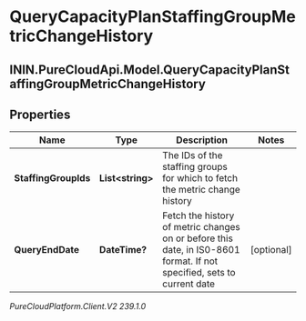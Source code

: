 # QueryCapacityPlanStaffingGroupMetricChangeHistory

## ININ.PureCloudApi.Model.QueryCapacityPlanStaffingGroupMetricChangeHistory

## Properties

|Name | Type | Description | Notes|
|------------ | ------------- | ------------- | -------------|
| **StaffingGroupIds** | **List&lt;string&gt;** | The IDs of the staffing groups for which to fetch the metric change history | |
| **QueryEndDate** | **DateTime?** | Fetch the history of metric changes on or before this date, in IS0-8601 format. If not specified, sets to current date | [optional] |



_PureCloudPlatform.Client.V2 239.1.0_
